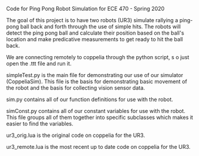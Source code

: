 Code for Ping Pong Robot Simulation for ECE 470 - Spring 2020

The goal of this project is to have two robots (UR3) simulate rallying a ping-pong ball back and forth through the use of simple hits. The robots will detect the ping pong ball and calculate their position based on the ball's location and make predicative measurements to get ready to hit the ball back.

We are connecting remotely to coppelia through the python script, s
o just open the .ttt file and run it.

simpleTest.py is the main file for demonstrating our use of our simulator (CoppeliaSim). This file is the basis for demonstrating basic movement of the robot and the basis for collecting vision sensor data. 

sim.py contains all of our function definitions for use with the robot. 

simConst.py contains all of our constant variables for use with the robot. This file groups all of them together into specific subclasses which makes it easier to find the variables.

ur3_orig.lua is the original code on coppelia for the UR3.

ur3_remote.lua is the most recent up to date code on coppelia for the UR3.
